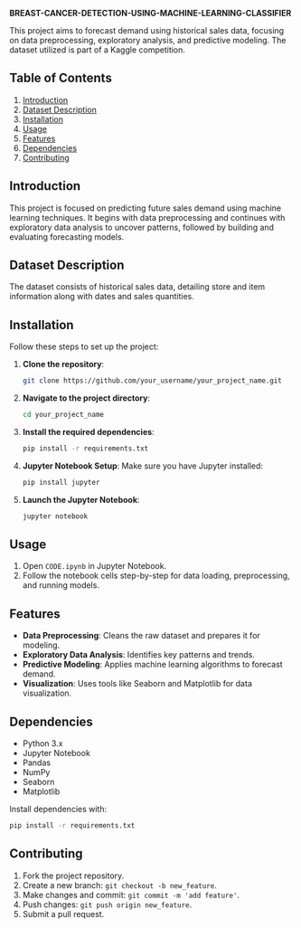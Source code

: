 **BREAST-CANCER-DETECTION-USING-MACHINE-LEARNING-CLASSIFIER**

This project aims to forecast demand using historical sales data, focusing on data preprocessing, exploratory analysis, and predictive modeling. The dataset utilized is part of a Kaggle competition.

## Table of Contents

1. [Introduction](#introduction)
2. [Dataset Description](#dataset-description)
3. [Installation](#installation)
4. [Usage](#usage)
5. [Features](#features)
6. [Dependencies](#dependencies)
7. [Contributing](#contributing)

## Introduction

This project is focused on predicting future sales demand using machine learning techniques. It begins with data preprocessing and continues with exploratory data analysis to uncover patterns, followed by building and evaluating forecasting models.

## Dataset Description

The dataset consists of historical sales data, detailing store and item information along with dates and sales quantities. 
## Installation

Follow these steps to set up the project:

1. **Clone the repository**:
   ```bash
   git clone https://github.com/your_username/your_project_name.git
   ```
2. **Navigate to the project directory**:
   ```bash
   cd your_project_name
   ```
3. **Install the required dependencies**:
   ```bash
   pip install -r requirements.txt
   ```
4. **Jupyter Notebook Setup**:
   Make sure you have Jupyter installed:
   ```bash
   pip install jupyter
   ```
5. **Launch the Jupyter Notebook**:
   ```bash
   jupyter notebook
   ```

## Usage

1. Open `CODE.ipynb` in Jupyter Notebook.
2. Follow the notebook cells step-by-step for data loading, preprocessing, and running models.

## Features

- **Data Preprocessing**: Cleans the raw dataset and prepares it for modeling.
- **Exploratory Data Analysis**: Identifies key patterns and trends.
- **Predictive Modeling**: Applies machine learning algorithms to forecast demand.
- **Visualization**: Uses tools like Seaborn and Matplotlib for data visualization.

## Dependencies

- Python 3.x
- Jupyter Notebook
- Pandas
- NumPy
- Seaborn
- Matplotlib

Install dependencies with:
```bash
pip install -r requirements.txt
```

## Contributing

1. Fork the project repository.
2. Create a new branch: `git checkout -b new_feature`.
3. Make changes and commit: `git commit -m 'add feature'`.
4. Push changes: `git push origin new_feature`.
5. Submit a pull request.

